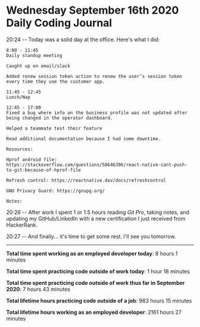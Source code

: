 # Wednesday September 16th 2020 Daily Coding Journal

20:24 -- Today was a solid day at the office. Here's what I did:

```
8:00 - 11:45
Daily standup meeting

Caught up on email/slack

Added renew session token action to renew the user’s session token every time they use the customer app.

11:45 - 12:45
Lunch/Nap

12:45 - 17:00
Fixed a bug where info on the business profile was not updated after being changed in the operator dashboard.

Helped a teammate test their feature

Read additional documentation because I had some downtime.

Resources:

Hprof android file:
https://stackoverflow.com/questions/58646396/react-native-cant-push-to-git-because-of-hprof-file

Refresh control: https://reactnative.dev/docs/refreshcontrol

GNU Privacy Guard: https://gnupg.org/

Notes:
```

20:26 -- After work I spent 1 or 1.5 hours reading _Git Pro_, taking notes, and updating my GitHub/LinkedIn with a new certification I just received from HackerRank.

20:27 -- And finally... it's time to get some rest. I'll see you tomorrow.

---

**Total time spent working as an employed developer today**: 8 hours 1 minutes

**Total time spent practicing code outside of work today**: 1 hour 18 minutes

**Total time spent practicing code outside of work thus far in September 2020**: 7 hours 43 minutes

**Total lifetime hours practicing code outside of a job**: 983 hours 15 minutes

**Total lifetime hours working as an employed developer**: 2161 hours 27 minutes
